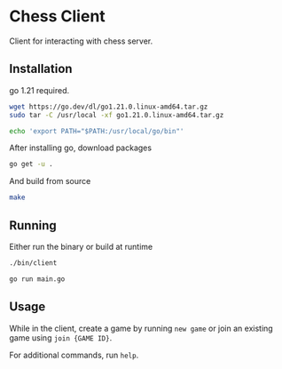 # Chess Client

Client for interacting with chess server.

## Installation

go 1.21 required.

```bash
wget https://go.dev/dl/go1.21.0.linux-amd64.tar.gz
sudo tar -C /usr/local -xf go1.21.0.linux-amd64.tar.gz

echo 'export PATH="$PATH:/usr/local/go/bin"'
```

After installing go, download packages
```bash
go get -u . 
```
And build from source
```bash
make
```


## Running

Either run the binary or build at runtime
```bash
./bin/client

go run main.go
```

## Usage

While in the client, create a game by running `new game` or join an existing game using `join {GAME ID}`.

For additional commands, run `help`.
